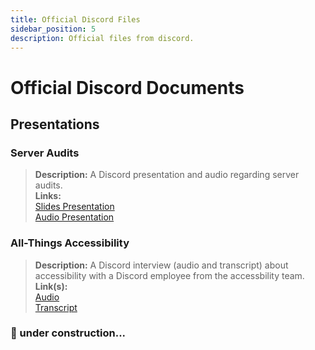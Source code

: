 ```yaml
---
title: Official Discord Files
sidebar_position: 5
description: Official files from discord.
---
```


# Official Discord Documents

## Presentations

### **Server Audits**

> **Description:** A Discord presentation and audio regarding server audits.  <br/>
**Links:** <br/>
[Slides Presentation](https://docs.google.com/presentation/d/18QQyl0WhTOdYt0F0mBPQf2AusBPF7HqP8e39zjEwKsc/edit#slide=id.g130c86c984d_0_12)  <br/>
[Audio Presentation](https://cdn.discordapp.com/attachments/960960145800704030/982392876254232667/DAC_AuditingYourServer_ExperimentalContent.mp3)

### **All-Things Accessibility**
> **Description:** A Discord interview (audio and transcript) about accessibility with a Discord employee from the accessbility team.  <br/>
**Link(s):** <br/>
[Audio](https://dis.gd/RadioDiscord_Accessibility )  <br/>
[Transcript](https://dis.gd/RadioDiscordAccessibilityTranscript)


### 🚧 under construction...
